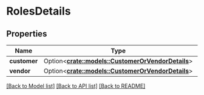 # RolesDetails

## Properties

Name | Type | Description | Notes
------------ | ------------- | ------------- | -------------
**customer** | Option<[**crate::models::CustomerOrVendorDetails**](CustomerOrVendorDetails.md)> |  | [optional]
**vendor** | Option<[**crate::models::CustomerOrVendorDetails**](CustomerOrVendorDetails.md)> |  | [optional]

[[Back to Model list]](../README.md#documentation-for-models) [[Back to API list]](../README.md#documentation-for-api-endpoints) [[Back to README]](../README.md)


